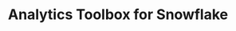 ---
title: Analytics Toolbox for Snowflake
description: "Unlock Spatial Analytics in Snowflake"
icon: "/img/icons/snowflake-analytics-toolbox.png"
type: examples
category: constructors
layout: categories/list
euFlag: true
aliases:
    - /analytics-toolbox-sf/examples/categories/constructors/
---